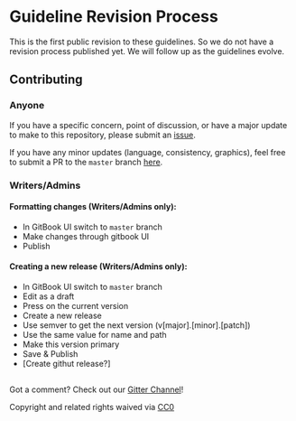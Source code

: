 # Guideline Revision Process

This is the first public revision to these guidelines. So we do not have a revision process published yet. We will follow up as the guidelines evolve.

## Contributing

### Anyone

If you have a specific concern, point of discussion, or have a major update to make to this repository, please submit an [issue](https://github.com/SecurEth/guidelines/issues/new).

If you have any minor updates \(language, consistency, graphics\), feel free to submit a PR to the `master` branch [here](https://github.com/SecurEth/guidelines/compare).

### Writers/Admins

#### Formatting changes \(Writers/Admins only\):

* In GitBook UI switch to `master` branch
* Make changes through gitbook UI
* Publish

#### Creating a new release \(Writers/Admins only\):

* In GitBook UI switch to `master` branch
* Edit as a draft
* Press on the current version
* Create a new release
* Use semver to get the next version \(v\[major\].\[minor\].\[patch\]\)
* Use the same value for name and path
* Make this version primary
* Save & Publish
* \[Create githut release?\]

##  

Got a comment?  Check out our [Gitter Channel](https://gitter.im/SecurEth_Guidelines/community#)!

Copyright and related rights waived via [CC0](https://creativecommons.org/publicdomain/zero/1.0/)

